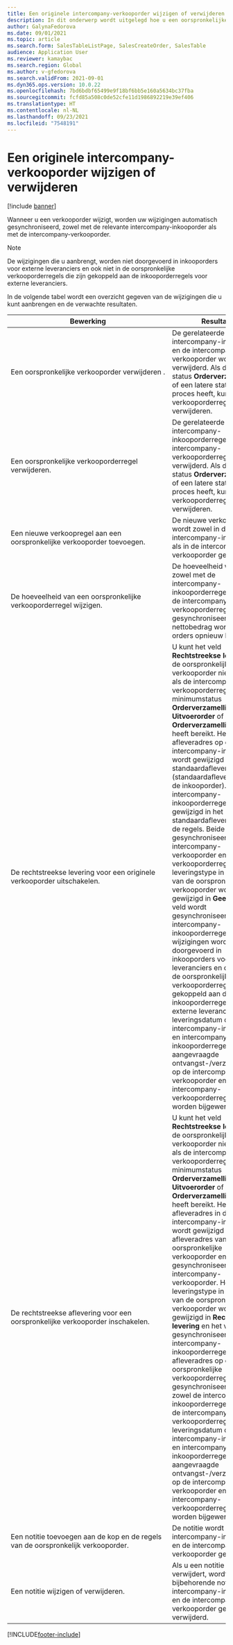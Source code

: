 ```yaml
---
title: Een originele intercompany-verkooporder wijzigen of verwijderen
description: In dit onderwerp wordt uitgelegd hoe u een oorspronkelijke verkooporderfunctionaliteit kunt wijzigen en verwijderen
author: GalynaFedorova
ms.date: 09/01/2021
ms.topic: article
ms.search.form: SalesTableListPage, SalesCreateOrder, SalesTable
audience: Application User
ms.reviewer: kamaybac
ms.search.region: Global
ms.author: v-gfedorova
ms.search.validFrom: 2021-09-01
ms.dyn365.ops.version: 10.0.22
ms.openlocfilehash: 7bd6bdbf65499e9f18bf6bb5e160a5634bc37fba
ms.sourcegitcommit: fcfd85a508c0de52cfe11d1986892219e39ef406
ms.translationtype: HT
ms.contentlocale: nl-NL
ms.lasthandoff: 09/23/2021
ms.locfileid: "7548191"
---
```

# <a name="change-or-delete-an-original-intercompany-sales-order"></a>Een originele intercompany-verkooporder wijzigen of verwijderen

[!include [banner](../../includes/banner.md)]

Wanneer u een verkooporder wijzigt, worden uw wijzigingen automatisch gesynchroniseerd, zowel met de relevante intercompany-inkooporder als met de intercompany-verkooporder.

> [!NOTE]
> De wijzigingen die u aanbrengt, worden niet doorgevoerd in inkooporders voor externe leveranciers en ook niet in de oorspronkelijke verkooporderregels die zijn gekoppeld aan de inkooporderregels voor externe leveranciers.

In de volgende tabel wordt een overzicht gegeven van de wijzigingen die u kunt aanbrengen en de verwachte resultaten.

| Bewerking | Resultaat |
|---|---|
| Een&nbsp;oorspronkelijke&nbsp;verkooporder&nbsp;verwijderen&nbsp;. | De gerelateerde intercompany-inkooporder en de intercompany-verkooporder worden ook verwijderd. Als de order de status **Orderverzamellijst** of een latere status in het proces heeft, kunt u de verkooporderregel niet verwijderen. |
| Een oorspronkelijke verkooporderregel verwijderen. | De gerelateerde intercompany-inkooporderregel en de intercompany-verkooporderregel worden verwijderd. Als de order de status **Orderverzamellijst** of een latere status in het proces heeft, kunt u de verkooporderregel niet verwijderen. |
| Een nieuwe verkoopregel aan een oorspronkelijke verkooporder toevoegen. | De nieuwe verkoopregel wordt zowel in de intercompany-inkooporder als in de intercompany-verkooporder gemaakt. |
| De hoeveelheid van een oorspronkelijke verkooporderregel wijzigen. | De hoeveelheid wordt zowel met de intercompany-inkooporderregel als met de intercompany-verkooporderregel gesynchroniseerd. Het nettobedrag wordt voor alle orders opnieuw berekend. |
| De rechtstreekse levering voor een originele verkooporder uitschakelen. | U kunt het veld **Rechtstreekse levering** op de oorspronkelijke verkooporder niet wijzigen als de intercompany-verkooporderregel de minimumstatus **Orderverzamellijst**, **Uitvoerorder** of **Orderverzamellijstjournaal** heeft bereikt. Het afleveradres op de intercompany-inkooporder wordt gewijzigd in het standaardafleveradres (standaardafleveradres op de inkooporder). Ook de intercompany-inkooporderregels worden gewijzigd in het standaardafleveradres voor de regels. Beide worden gesynchroniseerd met de intercompany-verkooporder en de verkooporderregels. Het leveringstype in alle regels van de oorspronkelijke verkooporder wordt gewijzigd in **Geen** en het veld wordt gesynchroniseerd met de intercompany-inkooporderregels. De wijzigingen worden niet doorgevoerd in inkooporders voor externe leveranciers en ook niet in de oorspronkelijke verkooporderregels die zijn gekoppeld aan de inkooporderregels voor externe leveranciers. De leveringsdatum op de intercompany-inkooporder en intercompany-inkooporderregels en de aangevraagde ontvangst-/verzenddatums op de intercompany-verkooporder en intercompany-verkooporderregels worden bijgewerkt. |
| De rechtstreekse aflevering voor een oorspronkelijke verkooporder inschakelen. | U kunt het veld **Rechtstreekse levering** op de oorspronkelijke verkooporder niet wijzigen als de intercompany-verkooporderregel de minimumstatus **Orderverzamellijst**, **Uitvoerorder** of **Orderverzamellijstjournaal** heeft bereikt. Het afleveradres in de intercompany-inkooporder wordt gewijzigd in het afleveradres van de oorspronkelijke verkooporder en gesynchroniseerd met de intercompany-verkooporder. Het leveringstype in alle regels van de oorspronkelijke verkooporder wordt gewijzigd in **Rechtstreekse levering** en het veld wordt gesynchroniseerd met de intercompany-inkooporderregels. Het afleveradres op elke oorspronkelijke verkooporderregel wordt gesynchroniseerd met zowel de intercompany-inkooporderregels als met de intercompany-verkooporderregels. De leveringsdatum op de intercompany-inkooporder en intercompany-inkooporderregels en de aangevraagde ontvangst-/verzenddatums op de intercompany-verkooporder en intercompany-verkooporderregels worden bijgewerkt. |
| Een notitie toevoegen aan de kop en de regels van de oorspronkelijk verkooporder. | De notitie wordt naar de intercompany-inkooporder en de intercompany-verkooporder gekopieerd. |
| Een notitie wijzigen of verwijderen. | Als u een notitie wijzigt of verwijdert, wordt ook de bijbehorende notitie in de intercompany-inkooporder en de intercompany-verkooporder gewijzigd of verwijderd. |

[!INCLUDE[footer-include](../../includes/footer-banner.md)]

